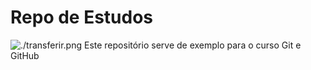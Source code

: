 # Repo de Estudos
![./transferir.png](Git)
Este repositório serve de exemplo para o curso Git e GitHub